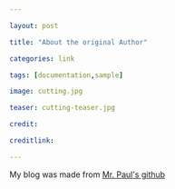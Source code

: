 ```yaml
---

layout: post

title: "About the original Author"

categories: link

tags: [documentation,sample]

image: cutting.jpg

teaser: cutting-teaser.jpg

credit:

creditlink:

---
```


My blog was made from [Mr. Paul's github](https://lenpaul.github.io/Lagrange/)

